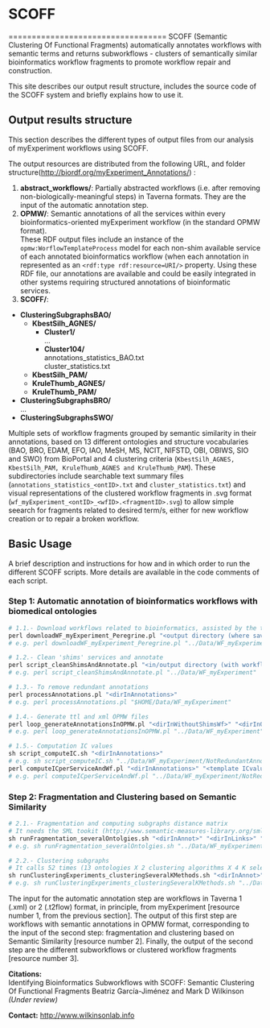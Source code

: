 # SCOFF
==================================
SCOFF (Semantic Clustering Of Functional Fragments) automatically annotates workflows with semantic terms and returns subworkflows - clusters of semantically similar bioinformatics workflow fragments to promote workflow repair and construction.

This site describes our output result structure, includes the source code of the SCOFF system and briefly explains how to use it.

## Output results structure ##
This section describes the different types of output files from our analysis of myExperiment workflows using SCOFF.  

The output resources are distributed from the following URL, and folder structure(http://biordf.org/myExperiment_Annotations/) :
 1. **abstract_workflows/**:  Partially abstracted workflows (i.e. after removing non-biologically-meaningful steps) in
Taverna formats. They are the input of the automatic annotation step.
 2. **OPMW/**:  Semantic annotations of all the services within every bioinformatics-oriented myExperiment workflow (in the standard OPMW format).  
 These RDF output files include an instance of the `opmw:WorflowTemplateProcess` model for each non-shim available service of each annotated bioinformatics workflow (when each annotation in represented as an `<rdf:type rdf:resource=URI/>` property. Using these RDF file, our annotations are available and could be easily integrated in other systems requiring structured annotations of bioinformatic services.
 3. **SCOFF/**: 
  * **ClusteringSubgraphsBAO/** 
      * **KbestSilh_AGNES/**
          * **Cluster1/**  
          ...  
          * **Cluster104/**  
          annotations_statistics_BAO.txt  
          cluster_statistics.txt
      * **KbestSilh_PAM/**
      * **KruleThumb_AGNES/**
      * **KruleThumb_PAM/**
  * **ClusteringSubgraphsBRO/**  
  ...  
  * **ClusteringSubgraphsSWO/**
 
Multiple sets of workflow fragments grouped by semantic similarity in their annotations, based on 13 different ontologies and structure vocabularies (BAO, BRO, EDAM, EFO, IAO, MeSH, MS, NCIT, NIFSTD, OBI, OBIWS, SIO and SWO) from BioPortal and 4 clustering criteria (`KbestSilh_AGNES, KbestSilh_PAM, KruleThumb_AGNES and KruleThumb_PAM`). These subdirectories include searchable text summary files (`annotations_statistics_<ontID>.txt` and `cluster_statistics.txt`) and visual representations of the clustered workflow fragments in .svg format (`wf_myExperiment_<ontID>_<wfID>.<fragmentID>.svg`) to allow simple seearch for fragments related to desired term/s, either for new workflow creation or to repair a broken workflow.



## Basic Usage ##
A brief description and instructions for how and in which order to run the different SCOFF scripts. More details are available in the code comments of each script.

### Step 1: Automatic annotation of bioinformatics workflows with biomedical ontologies ###
 
```r
# 1.1.- Download workflows related to bioinformatics, assisted by the text mining Peregrine tool (https://trac.nbic.nl/data-mining/)
perl downloadWF_myExperiment_Peregrine.pl "<output directory (where saving workflow definition files)>" "[<additional terms filtering bioinformatics workflows>]"
# e.g. perl downloadWF_myExperiment_Peregrine.pl "../Data/WF_myExperiment" additionalBioinfoTerms.txt

# 1.2.- Clean 'shims' services and annotate
perl script_cleanShimsAndAnnotate.pl "<in/output directory (with workflows)>"
# e.g. perl script_cleanShimsAndAnnotate.pl "../Data/WF_myExperiment"

# 1.3.- To remove redundant annotations
perl processAnnotations.pl "<dirInAnnotations>"
# e.g. perl processAnnotations.pl "$HOME/Data/WF_myExperiment"

# 1.4.- Generate ttl and xml OPMW files
perl loop_generateAnnotationsInOPMW.pl "<dirInWithoutShimsWf>" "<dirInOutAnnotations>" "[<dirInRedundantAnnotations>]" "[<pathTemplate_pairsURIannot-ICvalueFiles>]" "[[<TestWfID>]]"
# e.g. perl loop_generateAnnotationsInOPMW.pl "../Data/WF_myExperiment" "../Data/WF_myExperiment/NotRedundantAnnot" > "../Results/count_nodesAndLinks_perWf.txt"

# 1.5.- Computation IC values
sh script_computeIC.sh "<dirInAnnotations>"
# e.g. sh script_computeIC.sh "../Data/WF_myExperiment/NotRedundantAnnot"
perl computeICperServiceAndWf.pl "<dirInAnnotations>" "<template ICvalue per individual annotation>" "<Output-IntermediateFile>" "<Output-Wf and Service IC withIN redundant>"
# e.g. perl computeICperServiceAndWf.pl "../Data/WF_myExperiment/NotRedundantAnnot/" "SML_toolkit/ICvalues/results/XXX_results_ICI.csv" "wf_service_annotation_IC.txt" "wfAndServiceIC.txt"
```

### Step 2: Fragmentation and Clustering based on Semantic Similarity ###
```r
# 2.1.- Fragmentation and computing subgraphs distance matrix
# It needs the SML tookit (http://www.semantic-measures-library.org/sml/) with the configuration files provided in 'SML_toolkit/' folder
sh runFragmentation_severalOntolgies.sh "<dirInAnnot>" "<dirInLinks>" "<minSizeSubgraph>" "<maxSizeSubgraph>"
# e.g. sh runFragmentation_severalOntolgies.sh "../Data/WF_myExperiment/NewAnnot" "../Data/WF_myExperiment/NotRedundantAnnot" 2 3 

# 2.2.- Clustering subgraphs
# It calls 52 times (13 ontologies X 2 clustering algorithms X 4 K selection methods) the script retrieveAndClusterSubgraphs_perOntology_partClusteringAndStatistics_severalKmethods.pl
sh runClusteringExperiments_clusteringSeveralKMethods.sh "<dirInAnnot>" "<dirInLinks>" "<minSizeSubgraph>" "<maxSizeSubgraph>"
# e.g. sh runClusteringExperiments_clusteringSeveralKMethods.sh "../Data/WF_myExperiment/NewAnnot" "../Data/WF_myExperiment/NotRedundantAnnot" 2 3
```

The input for the automatic annotation step are workflows in Taverna 1 (.xml) or 2 (.t2flow) format, in principle, from myExperiment [resource number 1, from the previous section]. The output of this first step are workflows with semantic annotations in OPMW format, corresponding to the input of the second step: fragmentation and clustering based on Semantic Similarity [resource number 2]. Finally, the output of the second step are the different subworkflows or clustered workflow fragments [resource number 3].


**Citations:**  
Identifying Bioinformatics Subworkflows with SCOFF: Semantic Clustering Of Functional Fragments
Beatriz García-Jiménez and Mark D Wilkinson  
*(Under review)*


**Contact:** 
http://www.wilkinsonlab.info
